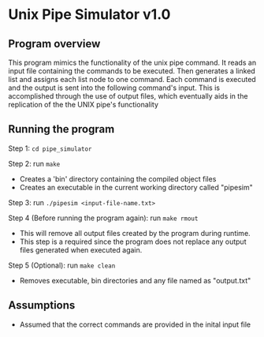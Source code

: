# Unix Pipe Simulator v1.0

## Program overview

This program mimics the functionality of the unix pipe command. 
It reads an input file containing the commands to be executed.
Then generates a linked list and assigns each list node to one command.
Each command is executed and the output is sent into the following command's input.
This is accomplished through the use of output files, which eventually aids in the 
replication of the the UNIX pipe's functionality

## Running the program

Step 1: `cd pipe_simulator`

Step 2: run `make`

 - Creates a 'bin' directory containing the compiled object files
- Creates an executable in the current working directory called "pipesim"

Step 3: run `./pipesim <input-file-name.txt>`

Step 4 (Before running the program again): run `make rmout`
- This will remove all output files created by the program during runtime. 
- This step is a required since the program does not replace any output files generated when executed again.

Step 5 (Optional): run `make clean`
- Removes executable, bin directories and any file named as "output<num>.txt"

## Assumptions

- Assumed that the correct commands are provided in the inital input file
